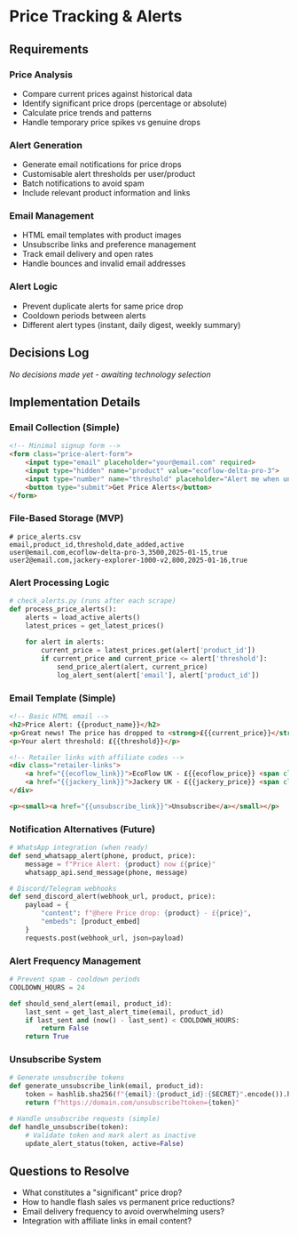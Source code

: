 # Price Tracking & Alerts

## Requirements

### Price Analysis
- Compare current prices against historical data
- Identify significant price drops (percentage or absolute)
- Calculate price trends and patterns
- Handle temporary price spikes vs genuine drops

### Alert Generation
- Generate email notifications for price drops
- Customisable alert thresholds per user/product
- Batch notifications to avoid spam
- Include relevant product information and links

### Email Management
- HTML email templates with product images
- Unsubscribe links and preference management
- Track email delivery and open rates
- Handle bounces and invalid email addresses

### Alert Logic
- Prevent duplicate alerts for same price drop
- Cooldown periods between alerts
- Different alert types (instant, daily digest, weekly summary)

## Decisions Log

*No decisions made yet - awaiting technology selection*

## Implementation Details

### Email Collection (Simple)
```html
<!-- Minimal signup form -->
<form class="price-alert-form">
    <input type="email" placeholder="your@email.com" required>
    <input type="hidden" name="product" value="ecoflow-delta-pro-3">
    <input type="number" name="threshold" placeholder="Alert me when under £___">
    <button type="submit">Get Price Alerts</button>
</form>
```

### File-Based Storage (MVP)
```csv
# price_alerts.csv
email,product_id,threshold,date_added,active
user@email.com,ecoflow-delta-pro-3,3500,2025-01-15,true
user2@email.com,jackery-explorer-1000-v2,800,2025-01-16,true
```

### Alert Processing Logic
```python
# check_alerts.py (runs after each scrape)
def process_price_alerts():
    alerts = load_active_alerts()
    latest_prices = get_latest_prices()
    
    for alert in alerts:
        current_price = latest_prices.get(alert['product_id'])
        if current_price and current_price <= alert['threshold']:
            send_price_alert(alert, current_price)
            log_alert_sent(alert['email'], alert['product_id'])
```

### Email Template (Simple)
```html
<!-- Basic HTML email -->
<h2>Price Alert: {{product_name}}</h2>
<p>Great news! The price has dropped to <strong>£{{current_price}}</strong></p>
<p>Your alert threshold: £{{threshold}}</p>

<!-- Retailer links with affiliate codes -->
<div class="retailer-links">
    <a href="{{ecoflow_link}}">EcoFlow UK - £{{ecoflow_price}} <span class="affiliate">AD</span></a>
    <a href="{{jackery_link}}">Jackery UK - £{{jackery_price}} <span class="affiliate">AD</span></a>
</div>

<p><small><a href="{{unsubscribe_link}}">Unsubscribe</a></small></p>
```

### Notification Alternatives (Future)
```python
# WhatsApp integration (when ready)
def send_whatsapp_alert(phone, product, price):
    message = f"Price Alert: {product} now £{price}"
    whatsapp_api.send_message(phone, message)

# Discord/Telegram webhooks
def send_discord_alert(webhook_url, product, price):
    payload = {
        "content": f"@here Price drop: {product} - £{price}",
        "embeds": [product_embed]
    }
    requests.post(webhook_url, json=payload)
```

### Alert Frequency Management
```python
# Prevent spam - cooldown periods
COOLDOWN_HOURS = 24

def should_send_alert(email, product_id):
    last_sent = get_last_alert_time(email, product_id)
    if last_sent and (now() - last_sent) < COOLDOWN_HOURS:
        return False
    return True
```

### Unsubscribe System
```python
# Generate unsubscribe tokens
def generate_unsubscribe_link(email, product_id):
    token = hashlib.sha256(f"{email}:{product_id}:{SECRET}".encode()).hexdigest()[:16]
    return f"https://domain.com/unsubscribe?token={token}"

# Handle unsubscribe requests (simple)
def handle_unsubscribe(token):
    # Validate token and mark alert as inactive
    update_alert_status(token, active=False)
```

## Questions to Resolve

- What constitutes a "significant" price drop?
- How to handle flash sales vs permanent price reductions?
- Email delivery frequency to avoid overwhelming users?
- Integration with affiliate links in email content?